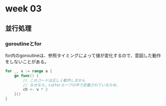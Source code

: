 # week 03

## 並行処理

### goroutineとfor

for内のgoroutineは、参照タイミングによって値が変化するので、意図した動作をしないことがある。

```go
for _, v := range a {
    go func() {
        // このコードは正しく動作しません
        // なぜなら、vはforループの中で定義されているため、
        ch <- v * 2
    }()
}
```

